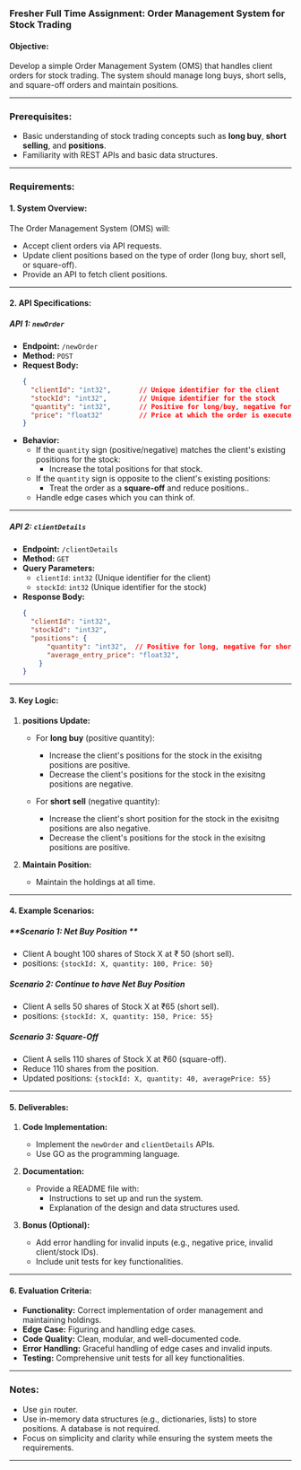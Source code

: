 ### **Fresher Full Time Assignment: Order Management System for Stock Trading**

#### **Objective:**
Develop a simple Order Management System (OMS) that handles client orders for stock trading. The system should manage long buys, short sells, and square-off orders and maintain positions.

---

### **Prerequisites:**
- Basic understanding of stock trading concepts such as **long buy**, **short selling**, and **positions**.
- Familiarity with REST APIs and basic data structures.

---

### **Requirements:**

#### **1. System Overview:**
The Order Management System (OMS) will:
- Accept client orders via API requests.
- Update client positions based on the type of order (long buy, short sell, or square-off).
- Provide an API to fetch client positions.

---

#### **2. API Specifications:**

##### **API 1: `newOrder`**
- **Endpoint:** `/newOrder`
- **Method:** `POST`
- **Request Body:**
  ```json
  {
    "clientId": "int32",       // Unique identifier for the client
    "stockId": "int32",        // Unique identifier for the stock
    "quantity": "int32",       // Positive for long/buy, negative for short/sell
    "price": "float32"         // Price at which the order is executed
  }
  ```
- **Behavior:**
  - If the `quantity` sign (positive/negative) matches the client's existing positions for the stock:
    - Increase the total positions for that stock.
  - If the `quantity` sign is opposite to the client's existing positions:
    - Treat the order as a **square-off** and reduce positions..
  - Handle edge cases which you can think of.

---

##### **API 2: `clientDetails`**
- **Endpoint:** `/clientDetails`
- **Method:** `GET`
- **Query Parameters:**
  - `clientId`: `int32` (Unique identifier for the client)
  - `stockId`: `int32` (Unique identifier for the stock)
- **Response Body:**
  ```json
  {
    "clientId": "int32",
    "stockId": "int32",
    "positions": {
        "quantity": "int32",  // Positive for long, negative for short
        "average_entry_price": "float32",   
      }
  }
  ```

---

#### **3. Key Logic:**

1. **positions Update:**
   - For **long buy** (positive quantity):
     - Increase the client's positions for the stock in the exisitng positions are positive.
     - Decrease the client's positions for the stock in the exisitng positions are negative.

   - For **short sell** (negative quantity):
     - Increase the client's short position for the stock in the exisitng positions are also negative.
     - Decrease the client's positions for the stock in the exisitng positions are positive.

3. **Maintain Position:**
   - Maintain the holdings at all time.

---

#### **4. Example Scenarios:**

##### **Scenario 1: Net Buy Position **
- Client A bought 100 shares of Stock X at ₹ 50 (short sell). 
- positions: `{stockId: X, quantity: 100, Price: 50}`

##### **Scenario 2: Continue to have Net Buy Position**
- Client A sells 50 shares of Stock X at ₹65 (short sell).
- positions: `{stockId: X, quantity: 150, Price: 55}`

##### **Scenario 3: Square-Off**
- Client A sells 110 shares of Stock X at ₹60 (square-off).
- Reduce 110 shares from the position.
- Updated positions: `{stockId: X, quantity: 40, averagePrice: 55}`

---

#### **5. Deliverables:**
1. **Code Implementation:**
   - Implement the `newOrder` and `clientDetails` APIs.
   - Use GO as the programming language.

2. **Documentation:**
   - Provide a README file with:
     - Instructions to set up and run the system.
     - Explanation of the design and data structures used.

3. **Bonus (Optional):**
   - Add error handling for invalid inputs (e.g., negative price, invalid client/stock IDs).
   - Include unit tests for key functionalities.

---

#### **6. Evaluation Criteria:**
- **Functionality:** Correct implementation of order management and maintaining holdings.
- **Edge Case:** Figuring and handling edge cases.
- **Code Quality:** Clean, modular, and well-documented code.
- **Error Handling:** Graceful handling of edge cases and invalid inputs.
- **Testing:** Comprehensive unit tests for all key functionalities.

---

### **Notes:**
- Use `gin` router.
- Use in-memory data structures (e.g., dictionaries, lists) to store positions. A database is not required.
- Focus on simplicity and clarity while ensuring the system meets the requirements.

---